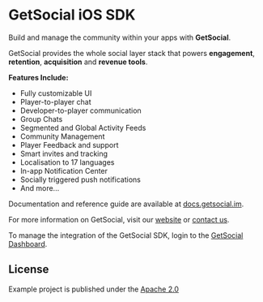 # GetSocial iOS SDK

Build and manage the community within your apps with **GetSocial**.

GetSocial provides the whole social layer stack that powers **engagement**, **retention**, **acquisition** and **revenue tools**.

**Features Include:**

* Fully customizable UI
* Player-to-player chat
* Developer-to-player communication
* Group Chats
* Segmented and Global Activity Feeds
* Community Management
* Player Feedback and support
* Smart invites and tracking
* Localisation to 17 languages
* In-app Notification Center
* Socially triggered push notifications
* And more...

Documentation and reference guide are available at [docs.getsocial.im](http://docs.getsocial.im/).

For more information on GetSocial, visit our [website](http://www.getsocial.im/) or [contact us](mailto:info@getsocial.im).

To manage the integration of the GetSocial SDK, login to the [GetSocial Dashboard](https://developers.getsocial.im).

## License

Example project is published under the [Apache 2.0](https://github.com/getsocial-im/getsocial-ios-sdk/blob/master/LICENSE) 